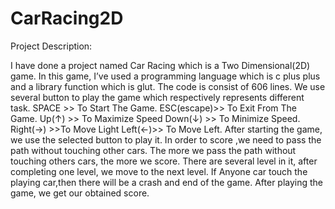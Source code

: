 # CarRacing2D

Project Description:

I have done a project named  Car Racing which is a Two Dimensional(2D) game.
 In this game, I’ve used  a programming language which is c plus plus and a library function which is glut.
The code is consist of 606 lines. We use several button to play the game which respectively represents  different task.
 SPACE >> To Start The Game.
 ESC(escape)>> To Exit From The Game.
 Up(↑) >> To Maximize Speed
Down(↓) >> To Minimize Speed.
Right(→) >>To Move Light
Left(←)>> To Move Left.
After starting the game, we use the selected button to play it. In order to score ,we need to pass the path without touching other cars. The more we pass  the path without touching  others cars, the more we score.
There are several level in it, after completing one level, we move to the next level.
If Anyone car touch the playing car,then there will be a crash and end of the game.
After playing the game, we get our obtained score.
